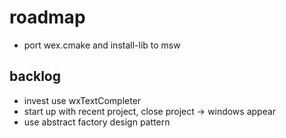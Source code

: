 # roadmap
- port wex.cmake and install-lib to msw

## backlog
- invest use wxTextCompleter
- start up with recent project, close project
  -> windows appear
- use abstract factory design pattern
